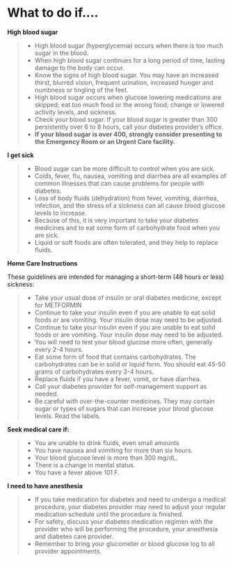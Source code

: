 # What to do if....

**High blood sugar**

> - High blood sugar (hyperglycemia) occurs when there is too much sugar in the blood.
> - When high blood sugar continues for a long period of time, lasting damage to the body can occur.
> - Know the signs of high blood sugar. You may have an increased thirst, blurred vision, frequent urination, increased hunger and numbness or tingling of the feet.
> - High blood sugar occurs when glucose lowering medications are skipped; eat too much food or the wrong food; change or lowered activity levels, and sickness.
> - Check your blood sugar. If your blood sugar is greater than 300 persistently over 6 to 8 hours, call your diabetes provider’s office.
> - **If your blood sugar is over 400, strongly consider presenting to the Emergency Room or an Urgent Care facility.**

**I get sick**

> - Blood sugar can be more difficult to control when you are sick.
> - Colds, fever, flu, nausea, vomiting and diarrhea are all examples of common illnesses that can cause problems for people with diabetes.
> - Loss of body fluids (dehydration) from fever, vomiting, diarrhea, infection, and the stress of a sickness can all cause blood glucose levels to increase.
> - Because of this, it is very important to take your diabetes medicines and to eat some form of carbohydrate food when you are sick.
> - Liquid or soft foods are often tolerated, and they help to replace fluids.

**Home Care Instructions**

These guidelines are intended for managing a short-term (48 hours or
less) sickness:

> - Take your usual dose of insulin or oral diabetes medicine, except for METFORMIN
> - Continue to take your insulin even if you are unable to eat solid foods or are vomiting. Your insulin dose may need to be adjusted.
> - Continue to take your insulin even if you are unable to eat solid foods or are vomiting. Your insulin dose may need to be adjusted.
> - You will need to test your blood glucose more often, generally every 2-4 hours.
> - Eat some form of food that contains carbohydrates. The carbohydrates can be in solid or liquid form. You should eat 45-50 grams of carbohydrates every 3-4 hours.
> - Replace fluids if you have a fever, vomit, or have diarrhea.
> - Call your diabetes provider for self-management support as needed.
> - Be careful with over-the-counter medicines. They may contain sugar or types of sugars that can increase your blood glucose levels. Read the labels.

**Seek medical care if:**

> - You are unable to drink fluids, even small amounts
> - You have nausea and vomiting for more than six hours.
> - Your blood glucose level is more than 300 mg/dL.
> - There is a change in mental status.
> - You have a fever above 101 F.

**I need to have anesthesia**

> - If you take medication for diabetes and need to undergo a medical procedure, your diabetes provider may need to adjust your regular medication schedule until the procedure is finished.
> - For safety, discuss your diabetes medication regimen with the provider who will be performing the procedure, your anesthesia and diabetes care provider.
> - Remember to bring your glucometer or blood glucose log to all provider appointments.

